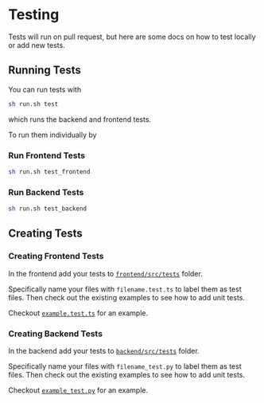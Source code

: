 # Testing

Tests will run on pull request, but here are some docs on how to test locally or add new tests.

## Running Tests

You can run tests with

```bash
sh run.sh test
```

which runs the backend and frontend tests.


To run them individually by

### Run Frontend Tests

```bash
sh run.sh test_frontend
```

### Run Backend Tests

```bash
sh run.sh test_backend
```

## Creating Tests

### Creating Frontend Tests

In the frontend add your tests to [`frontend/src/tests`](../frontend/src/tests/) folder.

Specifically name your files with `filename.test.ts` to label them as test files. Then check out the existing examples to see how to add unit tests.

Checkout [`example.test.ts`](../frontend/src/tests/example.test.ts) for an example.

### Creating Backend Tests

In the backend add your tests to [`backend/src/tests`](../backend/src/tests/) folder.

Specifically name your files with `filename_test.py` to label them as test files. Then check out the existing examples to see how to add unit tests.

Checkout [`example_test.py`](../backend/src/tests/example_test.py) for an example.
